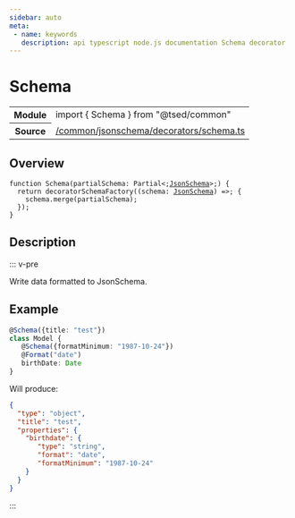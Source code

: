 ```yaml
---
sidebar: auto
meta:
 - name: keywords
   description: api typescript node.js documentation Schema decorator
---
```

# Schema <Badge text="Decorator" type="decorator"/>
<!-- Summary -->
<section class="symbol-info"><table class="is-full-width"><tbody><tr><th>Module</th><td><div class="lang-typescript"><span class="token keyword">import</span> { Schema }&nbsp;<span class="token keyword">from</span>&nbsp;<span class="token string">"@tsed/common"</span></div></td></tr><tr><th>Source</th><td><a href="https://github.com/Romakita/ts-express-decorators/blob/v4.30.2/src//common/jsonschema/decorators/schema.ts#L0-L0">/common/jsonschema/decorators/schema.ts</a></td></tr></tbody></table></section>

<!-- Overview -->
## Overview


<pre><code class="typescript-lang ">function <span class="token function">Schema</span><span class="token punctuation">(</span>partialSchema<span class="token punctuation">:</span> Partial&lt<span class="token punctuation">;</span><a href="/api/common/jsonschema/class/JsonSchema.html"><span class="token">JsonSchema</span></a>&gt<span class="token punctuation">;</span><span class="token punctuation">)</span> <span class="token punctuation">{</span>
  return <span class="token function">decoratorSchemaFactory</span><span class="token punctuation">(</span><span class="token punctuation">(</span>schema<span class="token punctuation">:</span> <a href="/api/common/jsonschema/class/JsonSchema.html"><span class="token">JsonSchema</span></a><span class="token punctuation">)</span> =&gt<span class="token punctuation">;</span> <span class="token punctuation">{</span>
    schema.<span class="token function">merge</span><span class="token punctuation">(</span>partialSchema<span class="token punctuation">)</span><span class="token punctuation">;</span>
  <span class="token punctuation">}</span><span class="token punctuation">)</span><span class="token punctuation">;</span>
<span class="token punctuation">}</span>
</code></pre>



<!-- Description -->
## Description

::: v-pre

Write data formatted to JsonSchema.

## Example

```typescript
@Schema({title: "test"})
class Model {
   @Schema({formatMinimum: "1987-10-24"})
   @Format("date")
   birthDate: Date
}
```

Will produce:

```json
{
  "type": "object",
  "title": "test",
  "properties": {
    "birthdate": {
       "type": "string",
       "format": "date",
       "formatMinimum": "1987-10-24"
    }
  }
}
```


:::